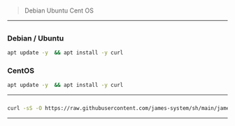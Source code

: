 # 
>Debian
>Ubuntu
>Cent OS
***

## 
### Debian / Ubuntu 
```bash
apt update -y  && apt install -y curl
```
### CentOS 
```bash
apt update -y  && apt install -y curl
```
***
### 
```bash
curl -sS -O https://raw.githubusercontent.com/james-system/sh/main/james-system.sh && chmod +x james-system.sh && ./james-system.sh
```
***
